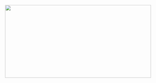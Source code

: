 <img src="https://i.pinimg.com/originals/0f/a9/72/0fa9721696d78a87a94be2e8718d22ad.jpg" height="240" width="480">

